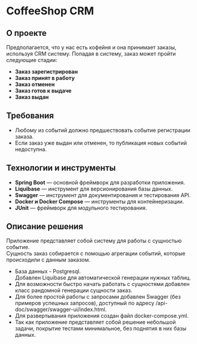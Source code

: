 # CoffeeShop CRM

## О проекте

Предполагается, что у нас есть кофейня и она принимает заказы, используя CRM систему. Попадая в систему, заказ может пройти следующие стадии:

- **Заказ зарегистрирован**
- **Заказ принят в работу**
- **Заказ отменен**
- **Заказ готов к выдаче**
- **Заказ выдан**

## Требования

- Любому из событий должно предшествовать событие регистрации заказа.
- Если заказ уже выдан или отменен, то публикация новых событий недоступна.

## Технологии и инструменты

- **Spring Boot** — основной фреймворк для разработки приложения.
- **Liquibase** — инструмент для версионирования базы данных.
- **Swagger** — инструмент для документирования и тестирования API.
- **Docker и Docker Compose** — инструменты для контейнеризации.
- **JUnit** — фреймворк для модульного тестирования.

## Описание решения

Приложение представляет собой систему для работы с сущностью событие.  
Сущность заказ собирается с помощью агрегации событий, которые происходили с данным заказом.

- База данных - Postgresql.  
  Добавлен Liquibase для автоматической генерации нужных таблиц.
- Для возможности быстро начать работать с сущностями добавлен класс рандомной генерации сущности заказ.
- Для более простой работы с запросами добавлен Swagger (без примеров успешных запросов), доступный по адресу /api-doc/swagger/swagger-ui/index.html.
- Для развертывания приложения создан файл docker-compose.yml.
- Так как приложение представляет собой решение небольшой задачи, покрытие тестами минимальное, без поднятия в них базы данных.
